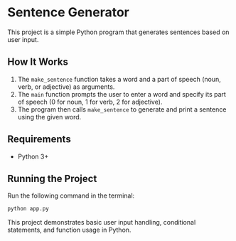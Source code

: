 # Sentence Generator

This project is a simple Python program that generates sentences based on user input.

## How It Works

1. The `make_sentence` function takes a word and a part of speech (noun, verb, or adjective) as arguments.
2. The `main` function prompts the user to enter a word and specify its part of speech (0 for noun, 1 for verb, 2 for adjective).
3. The program then calls `make_sentence` to generate and print a sentence using the given word.

## Requirements
- Python 3+

## Running the Project
Run the following command in the terminal:
```sh
python app.py
```

This project demonstrates basic user input handling, conditional statements, and function usage in Python.